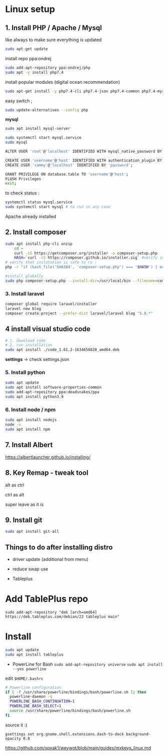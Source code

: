 # Linux setup

## 1. Install PHP / Apache / Mysql

like always to make sure everything is updated 

```bash
sudo apt-get update
```

install repo ppa:ondrej

```bash
sudo add-apt-repository ppa:ondrej/php
sudo apt -y install php7.4
```

install popular modules (digital ocean recommendation)

```bash
sudo apt-get install -y php7.4-cli php7.4-json php7.4-common php7.4-mysql php7.4-zip php7.4-gd php7.4-mbstring php7.4-curl php7.4-xml php7.4-bcmath
```

easy switch ; 

```bash
sudo update-alternatives --config php
```



**mysql**

```bash
sudo apt install mysql-server
```

```bash
sudo systemctl start mysql.service
sudo mysql

ALTER USER 'root'@'localhost' IDENTIFIED WITH mysql_native_password BY 'password';

CREATE USER 'username'@'host' IDENTIFIED WITH authentication_plugin BY 'password';
CREATE USER 'sammy'@'localhost' IDENTIFIED BY 'password';

GRANT PRIVILEGE ON database.table TO 'username'@'host';
FLUSH Privileges 
exit;

```

to check status : 

```bash
systemctl status mysql.service
sudo systemctl start mysql # to run in any case
```

Apache already installed



## 2. Install composer

```bash
sudo apt install php-cli unzip
    cd ~
    curl -sS https://getcomposer.org/installer -o composer-setup.php
    HASH=`curl -sS https://composer.github.io/installer.sig` #verify installer
# verify that inslatation is safe to ru : 
php -r "if (hash_file('SHA384', 'composer-setup.php') === '$HASH') { echo 'Installer verified'; } else { echo 'Installer corrupt'; unlink('composer-setup.php'); } echo PHP_EOL;"

#install globally
sudo php composer-setup.php --install-dir=/usr/local/bin --filename=composer

```



### 3. Install laravel

```bash
composer global require laravel/installer
laravel new blog
composer create-project --prefer-dist laravel/laravel blog "5.8.*"
```

## 4 install visual studio code 

```bash
# 1. download code 
# 2. run installation 
sudo apt install ./code_1.61.2-1634656828_amd64.deb
```

**settings** -> check settings.json

### 5. Install python

```bash
sudo apt update
sudo apt install software-properties-common
sudo add-apt-repository ppa:deadsnakes/ppa
sudo apt install python3.9
```



### 6. Install node / npm

```bash
sudo apt install nodejs
node -v 
sudo apt install npm
```

## 7. Install Albert



https://albertlauncher.github.io/installing/



## 8. Key Remap - tweak tool

alt as ctrl 

ctrl as alt 

super leave as it is 



## 9. Install git

```bash
sudo apt install git-all
```



## Things to do after installing distro

- driver update (additional from menu)

- reduce swap use

- Tableplus
# Add TablePlus repo
`sudo add-apt-repository "deb [arch=amd64] https://deb.tableplus.com/debian/22 tableplus main"`

# Install
```bash
sudo apt update
sudo apt install tableplus
```

- PowerLine for Bash
`sudo add-apt-repository universe`
`sudo apt install --yes powerline`

edit `$HOME/.bashrc`
```bash
# Powerline configuration
if [ -f /usr/share/powerline/bindings/bash/powerline.sh ]; then
  powerline-daemon -q
  POWERLINE_BASH_CONTINUATION=1
  POWERLINE_BASH_SELECT=1
  source /usr/share/powerline/bindings/bash/powerline.sh
fi
```
source it :)

```
gsettings set org.gnome.shell.extensions.dash-to-dock background-opacity 0.8
```

https://github.com/spxak1/weywot/blob/main/guides/mxkeys_linux.md
